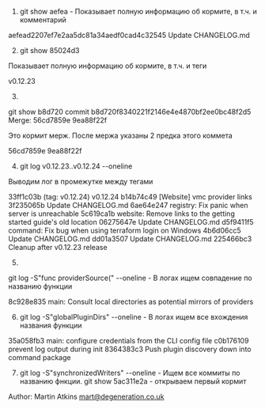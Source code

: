 
1. git show aefea - Показывает полную информацию об кормите, в т.ч. и комментарий 

aefead2207ef7e2aa5dc81a34aedf0cad4c32545
 Update CHANGELOG.md


2. git show 85024d3 

Показывает полную информацию об кормите, в т.ч. и теги 

v0.12.23

3.

git show b8d720
commit b8d720f8340221f2146e4e4870bf2ee0bc48f2d5
Merge: 56cd7859e 9ea88f22f

Это кормит мерж. После мержа указаны 2 предка этого коммета 

56cd7859e 9ea88f22f


4. git log v0.12.23..v0.12.24 --oneline

Выводим лог в промежутке между тегами 


33ff1c03b (tag: v0.12.24) v0.12.24
b14b74c49 [Website] vmc provider links
3f235065b Update CHANGELOG.md
6ae64e247 registry: Fix panic when server is unreachable
5c619ca1b website: Remove links to the getting started guide's old location
06275647e Update CHANGELOG.md
d5f9411f5 command: Fix bug when using terraform login on Windows
4b6d06cc5 Update CHANGELOG.md
dd01a3507 Update CHANGELOG.md
225466bc3 Cleanup after v0.12.23 release

5. 
git log  -S"func providerSource(" --oneline -  В логах ищем совпадение по названию функции

8c928e835 main: Consult local directories as potential mirrors of providers
 
6.  git log  -S"globalPluginDirs" --oneline - В логах ищем все вхождения названия функции 

35a058fb3 main: configure credentials from the CLI config file
c0b176109 prevent log output during init
8364383c3 Push plugin discovery down into command package

7. git log  -S"synchronizedWriters" --oneline -   Ищем все коммиты  по названию фнкции. 
git show 5ac311e2a - открываем первый кормит 

Author: Martin Atkins <mart@degeneration.co.uk>


